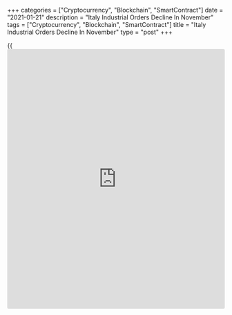 +++
categories = ["Cryptocurrency", "Blockchain", "SmartContract"]
date = "2021-01-21"
description = "Italy Industrial Orders Decline In November"
tags = ["Cryptocurrency", "Blockchain", "SmartContract"]
title = "Italy Industrial Orders Decline In November"
type = "post"
+++

{{<iframe id="large-banner" src="https://www.bounty.group/#slide=13.0" width="100%" height="600" scrolling="no" style="border: 0px solid rgb(216, 221, 230); border-radius: 3px;">}}

Italy's industrial orders fell in November after rising in the previous
month, data from the statistical office Istat showed on Thursday.

Industrial orders fell 1.3 percent monthly in November, after a 3.0
percent decrease in October. In September, industrial orders declined
5.6 percent.

Orders from the domestic market decreased 3.8 percent, while those from
the foreign market increased 2.5 percent in November.

Industrial turnover fell 2.0 percent month-on-month in November, after a
2.1 percent growth in the prior month.

On a year-on-year basis, industrial orders surged 5.3 percent in
November, after a 1.2 percent increase in preceding month.

Meanwhile, industrial turnover fell 4.6 percent annually in November,
following a 2.0 percent decline in the previous month.

For comments and feedback [contact](https://www.playgroundfx.com/contact/): editorial@rtt[news](https://www.letsplayfx.com/blog/forex-news-website/).com

[Economic News][1]

 **What parts of the world are seeing the best (and worst) economic
performances lately? Click[here][2] to check out our [Econ Scorecard][2]
and find out! See up-to-the-moment [ranking](https://www.playgroundfx.com/blog/crypto-exchange-ranking/)s for the best and worst
performers in [GDP][3], [unemployment rate][4], [inflation][5] and much
more.**

   1. www.rtt[news](https://www.letsplayfx.com/blog/forex-news-website/).com/Content/EconomicNews.aspx
   2. www.rtt[news](https://www.letsplayfx.com/blog/forex-news-website/).com/economic-scorecard/world-rank/retail-sales/highest-performance.aspx
   3. www.rtt[news](https://www.letsplayfx.com/blog/forex-news-website/).com/economic-scorecard/world-rank/GDP/highest-performance.aspx
   4. www.rtt[news](https://www.letsplayfx.com/blog/forex-news-website/).com/economic-scorecard/world-rank/unemployment-rate/lowest-performance.aspx
   5. www.rtt[news](https://www.letsplayfx.com/blog/forex-news-website/).com/economic-scorecard/world-rank/CPI/highest-performance.aspx